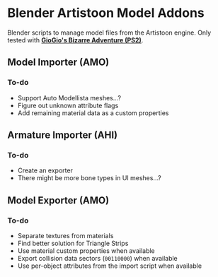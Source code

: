 # Blender Artistoon Model Addons
Blender scripts to manage model files from the Artistoon engine. Only tested with [**GioGio's Bizarre Adventure (PS2)**](https://jojowiki.com/GioGio%27s_Bizarre_Adventure).<br>

## Model Importer (AMO)
### To-do
- Support Auto Modellista meshes...?
- Figure out unknown attribute flags
- Add remaining material data as a custom properties

## Armature Importer (AHI)
### To-do
- Create an exporter
- There might be more bone types in UI meshes...?

## Model Exporter (AMO)
### To-do
- Separate textures from materials
- Find better solution for Triangle Strips
- Use material custom properties when available
- Export collision data sectors (`00110000`) when available
- Use per-object attributes from the import script when available

